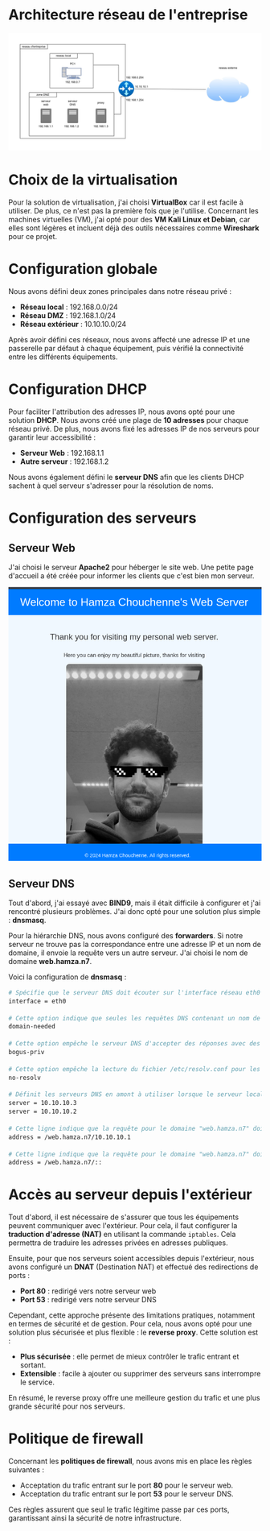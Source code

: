 # Architecture réseau de l'entreprise
![Archi_reseau](hamza/archi_reseau.jpg)

# Choix de la virtualisation
Pour la solution de virtualisation, j'ai choisi **VirtualBox** car il est facile à utiliser. De plus, ce n'est pas la première fois que je l'utilise. Concernant les machines virtuelles (VM), j'ai opté pour des **VM Kali Linux et Debian**, car elles sont légères et incluent déjà des outils nécessaires comme **Wireshark** pour ce projet.

# Configuration globale
Nous avons défini deux zones principales dans notre réseau privé :
- **Réseau local** : 192.168.0.0/24
- **Réseau DMZ** : 192.168.1.0/24
- **Réseau extérieur** : 10.10.10.0/24

Après avoir défini ces réseaux, nous avons affecté une adresse IP et une passerelle par défaut à chaque équipement, puis vérifié la connectivité entre les différents équipements.

# Configuration DHCP
Pour faciliter l'attribution des adresses IP, nous avons opté pour une solution **DHCP**. Nous avons créé une plage de **10 adresses** pour chaque réseau privé. De plus, nous avons fixé les adresses IP de nos serveurs pour garantir leur accessibilité :
- **Serveur Web** : 192.168.1.1
- **Autre serveur** : 192.168.1.2

Nous avons également défini le **serveur DNS** afin que les clients DHCP sachent à quel serveur s'adresser pour la résolution de noms.

# Configuration des serveurs

## Serveur Web
J'ai choisi le serveur **Apache2** pour héberger le site web. Une petite page d'accueil a été créée pour informer les clients que c'est bien mon serveur.

![page_web](hamza/page_web.png)

## Serveur DNS
Tout d'abord, j'ai essayé avec **BIND9**, mais il était difficile à configurer et j'ai rencontré plusieurs problèmes. J'ai donc opté pour une solution plus simple : **dnsmasq**.

Pour la hiérarchie DNS, nous avons configuré des **forwarders**. Si notre serveur ne trouve pas la correspondance entre une adresse IP et un nom de domaine, il envoie la requête vers un autre serveur. J'ai choisi le nom de domaine **web.hamza.n7**.

Voici la configuration de **dnsmasq** :

```bash
# Spécifie que le serveur DNS doit écouter sur l'interface réseau eth0
interface = eth0

# Cette option indique que seules les requêtes DNS contenant un nom de domaine doivent être envoyées à des serveurs DNS en amont
domain-needed

# Cette option empêche le serveur DNS d'accepter des réponses avec des adresses IP privées (par exemple, 10.x.x.x, 192.168.x.x) dans les requêtes DNS.
bogus-priv

# Cette option empêche la lecture du fichier /etc/resolv.conf pour les serveurs DNS en amont. Les serveurs DNS sont spécifiés manuellement ici.
no-resolv

# Définit les serveurs DNS en amont à utiliser lorsque le serveur local ne peut pas répondre à la requête.
server = 10.10.10.3
server = 10.10.10.2

# Cette ligne indique que la requête pour le domaine "web.hamza.n7" doit renvoyer l'adresse IP 10.10.10.1 (en IPv4).
address = /web.hamza.n7/10.10.10.1

# Cette ligne indique que la requête pour le domaine "web.hamza.n7" doit renvoyer une adresse IPv6 non spécifiée (::).
address = /web.hamza.n7/::
```

# Accès au serveur depuis l'extérieur
Tout d'abord, il est nécessaire de s'assurer que tous les équipements peuvent communiquer avec l'extérieur. Pour cela, il faut configurer la **traduction d'adresse (NAT)** en utilisant la commande `iptables`. Cela permettra de traduire les adresses privées en adresses publiques.

Ensuite, pour que nos serveurs soient accessibles depuis l'extérieur, nous avons configuré un **DNAT** (Destination NAT) et effectué des redirections de ports :
- **Port 80** : redirigé vers notre serveur web
- **Port 53** : redirigé vers notre serveur DNS

Cependant, cette approche présente des limitations pratiques, notamment en termes de sécurité et de gestion. Pour cela, nous avons opté pour une solution plus sécurisée et plus flexible : le **reverse proxy**. Cette solution est :
- **Plus sécurisée** : elle permet de mieux contrôler le trafic entrant et sortant.
- **Extensible** : facile à ajouter ou supprimer des serveurs sans interrompre le service.
  
En résumé, le reverse proxy offre une meilleure gestion du trafic et une plus grande sécurité pour nos serveurs.

# Politique de firewall
Concernant les **politiques de firewall**, nous avons mis en place les règles suivantes :
- Acceptation du trafic entrant sur le port **80** pour le serveur web.
- Acceptation du trafic entrant sur le port **53** pour le serveur DNS.

Ces règles assurent que seul le trafic légitime passe par ces ports, garantissant ainsi la sécurité de notre infrastructure.





